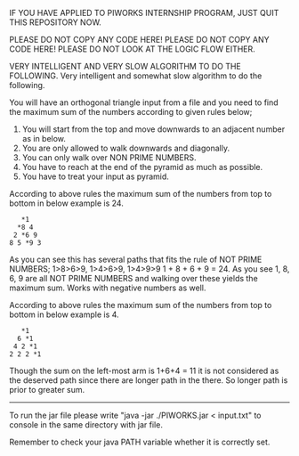 IF YOU HAVE APPLIED TO PIWORKS INTERNSHIP PROGRAM, JUST QUIT THIS REPOSITORY NOW.

PLEASE DO NOT COPY ANY CODE HERE!
PLEASE DO NOT COPY ANY CODE HERE! PLEASE DO NOT LOOK AT THE LOGIC FLOW EITHER.

VERY INTELLIGENT AND VERY SLOW ALGORITHM TO DO THE FOLLOWING.
Very intelligent and somewhat slow algorithm to do the following.

You will have an orthogonal triangle input from a file and you need to find the maximum sum of the numbers according to given rules below;

1. You will start from the top and move downwards to an adjacent number as in below.
2. You are only allowed to walk downwards and diagonally.
3. You can only walk over NON PRIME NUMBERS.
4. You have to reach at the end of the pyramid as much as possible.
5. You have to treat your input as pyramid.

According to above rules the maximum sum of the numbers from top to bottom in below example is 24.

       *1
      *8 4
     2 *6 9
    8 5 *9 3
    
As you can see this has several paths that fits the rule of NOT PRIME NUMBERS; 1>8>6>9, 1>4>6>9, 1>4>9>9
1 + 8 + 6 + 9 = 24.  As you see 1, 8, 6, 9 are all NOT PRIME NUMBERS and walking over these yields the maximum sum.
Works with negative numbers as well.

According to above rules the maximum sum of the numbers from top to bottom in below example is 4.

       *1
      6 *1
     4 2 *1
    2 2 2 *1
  
Though the sum on the left-most arm is 1+6+4 = 11 it is not considered as the deserved path since there are longer path in the there. So
longer path is prior to greater sum.

-----------------------------------------------------------------------------------------------------------------------------------------

To run the jar file please write "java -jar ./PIWORKS.jar < input.txt" to console in the same directory with jar file.

Remember to check your java PATH variable whether it is correctly set.
